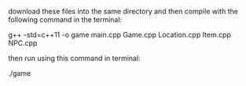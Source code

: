 download these files into the same directory and then compile with the following command in the terminal: 

g++ -std=c++11 -o game main.cpp Game.cpp Location.cpp Item.cpp NPC.cpp

then run using this command in terminal:

./game
